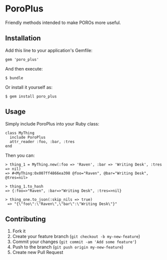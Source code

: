 # PoroPlus
Friendly methods intended to make POROs more useful.

## Installation

Add this line to your application's Gemfile:

    gem 'poro_plus'

And then execute:

    $ bundle

Or install it yourself as:

    $ gem install poro_plus

## Usage

Simply include PoroPlus into your Ruby class:

    class MyThing
      include PoroPlus
      attr_reader :foo, :bar, :tres
    end

Then you can:

    > thing_1 = MyThing.new(:foo => 'Raven', :bar => 'Writing Desk', :tres => nil)
    => #<MyThing:0x007ff4866ea398 @foo="Raven", @bar="Writing Desk", @tres=nil>

    > thing_1.to_hash
    => {:foo=>"Raven", :bar=>"Writing Desk", :tres=>nil}

    > thing_one.to_json(:skip_nils => true)
     => "{\"foo\":\"Raven\",\"bar\":\"Writing Desk\"}"

## Contributing

1. Fork it
2. Create your feature branch (`git checkout -b my-new-feature`)
3. Commit your changes (`git commit -am 'Add some feature'`)
4. Push to the branch (`git push origin my-new-feature`)
5. Create new Pull Request
